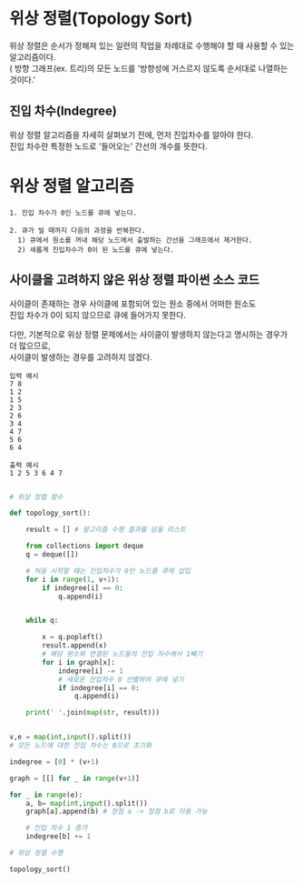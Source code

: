 # 위상 정렬(Topology Sort)

위상 정렬은 순서가 정해져 있는 일련의 작업을 차례대로 수행해야 할 때 사용할 수 있는 알고리즘이다.  
( 방향 그래프(ex. 트리)의 모든 노드를 '방향성에 거스르지 않도록 순서대로 나열하는 것이다.'  

## 진입 차수(Indegree)

위상 정렬 알고리즘을 자세히 살펴보기 전에, 먼저 진입차수를 알아야 한다.  
진입 차수란 특정한 노드로 '들어오는' 간선의 개수를 뜻한다.  

# 위상 정렬 알고리즘
```
1. 진입 차수가 0인 노드를 큐에 넣는다.

2. 큐가 빌 때까지 다음의 과정을 반복한다.  
  1) 큐에서 원소를 꺼내 해당 노드에서 출발하는 간선을 그래프에서 제거한다.
  2) 새롭게 진입차수가 0이 된 노드를 큐에 넣는다.
```

## 사이클을 고려하지 않은 위상 정렬 파이썬 소스 코드  

사이클이 존재하는 경우 사이클에 포함되어 있는 원소 중에서 어떠한 원소도  
진입 차수가 0이 되지 않으므로 큐에 들어가지 못한다.  

다만, 기본적으로 위상 정렬 문제에서는 사이클이 발생하지 않는다고 명시하는 경우가 더 많으므로,  
사이클이 발생하는 경우를 고려하지 않겠다.  
```
입력 예시
7 8
1 2
1 5
2 3
2 6
3 4
4 7
5 6
6 4

출력 예시 
1 2 5 3 6 4 7
```
``` python

# 위상 정렬 함수

def topology_sort():

    result = [] # 알고리즘 수행 결과를 담을 리스트

    from collections import deque
    q = deque([])

    # 처음 시작할 때는 진입차수가 0인 노드를 큐에 삽입
    for i in range(1, v+1):
        if indegree[i] == 0:
            q.append(i)


    while q:

        x = q.popleft()
        result.append(x)
        # 해당 원소와 연결된 노드들의 진입 차수에서 1빼기
        for i in graph[x]:
            indegree[i] -= 1
            # 새로운 진입차수 0 선별하여 큐에 넣기
            if indegree[i] == 0:
                q.append(i)

    print(' '.join(map(str, result)))


v,e = map(int,input().split())
# 모든 노드에 대한 진입 차수는 0으로 초기화

indegree = [0] * (v+1)

graph = [[] for _ in range(v+1)]

for _ in range(e):
    a, b= map(int,input().split())
    graph[a].append(b) # 정점 a -> 정점 b로 이동 가능

    # 진입 차수 1 증가
    indegree[b] += 1

# 위상 정렬 수행

topology_sort()
```
